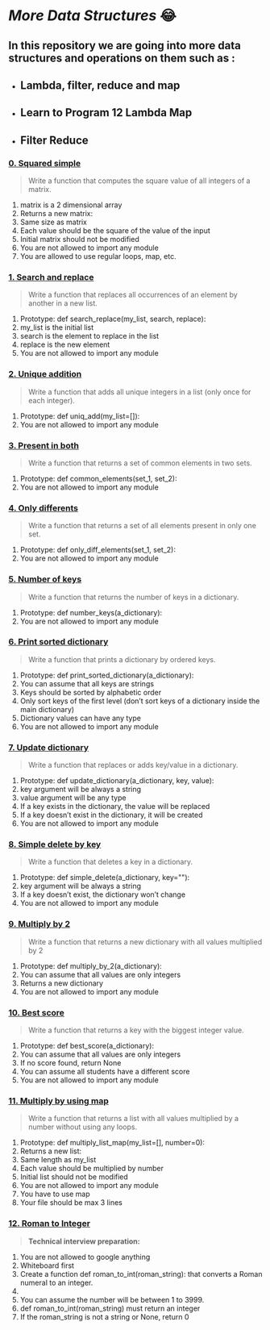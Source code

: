 # *More Data Structures* :joy:

**In this repository we are going into more data structures and operations on them such as :**
- 
- ## Lambda, filter, reduce and map
- ## Learn to Program 12 Lambda Map 

- ## Filter Reduce

### **[0. Squared simple](https://github.com/Cyberguru1/alx-higher_level_programming/blob/main/0x04-python-more_data_structures/0-square_matrix_simple.py)**

> Write a function that computes the square value of all integers of a matrix.
1. matrix is a 2 dimensional array
2. Returns a new matrix:
3. Same size as matrix
4. Each value should be the square of the value of the input
5. Initial matrix should not be modified
6. You are not allowed to import any module
7. You are allowed to use regular loops, map, etc.

### **[1. Search and replace](https://github.com/Cyberguru1/alx-higher_level_programming/blob/main/0x04-python-more_data_structures/1-search_replace.py)**

> Write a function that replaces all occurrences of an element by another in a new list.

1. Prototype: def search_replace(my_list, search, replace):
2. my_list is the initial list
3. search is the element to replace in the list
4. replace is the new element
5. You are not allowed to import any module

### **[2. Unique addition](https://github.com/Cyberguru1/alx-higher_level_programming/blob/main/0x04-python-more_data_structures/2-uniq_add.py)**

> Write a function that adds all unique integers in a list (only once for each integer).

1. Prototype: def uniq_add(my_list=[]):
2. You are not allowed to import any module
   
### **[3. Present in both](https://github.com/Cyberguru1/alx-higher_level_programming/blob/main/0x04-python-more_data_structures/3-common_elements.py)**

> Write a function that returns a set of common elements in two sets.

1. Prototype: def common_elements(set_1, set_2):
2. You are not allowed to import any module
   
### **[4. Only differents](https://github.com/Cyberguru1/alx-higher_level_programming/blob/main/0x04-python-more_data_structures/4-only_diff_elements.py)**

> Write a function that returns a set of all elements present in only one set.

1. Prototype: def only_diff_elements(set_1, set_2):
2. You are not allowed to import any module
   
### **[5. Number of keys](https://github.com/Cyberguru1/alx-higher_level_programming/blob/main/0x04-python-more_data_structures/5-number_keys.py)**

> Write a function that returns the number of keys in a dictionary.

1. Prototype: def number_keys(a_dictionary):
2. You are not allowed to import any module
   
### **[6. Print sorted dictionary](https://github.com/Cyberguru1/alx-higher_level_programming/blob/main/0x04-python-more_data_structures/6-print_sorted_dictionary.py)**

> Write a function that prints a dictionary by ordered keys.

1. Prototype: def print_sorted_dictionary(a_dictionary):
2. You can assume that all keys are strings
3. Keys should be sorted by alphabetic order
4. Only sort keys of the first level (don’t sort keys of a dictionary inside the main dictionary)
5. Dictionary values can have any type
6. You are not allowed to import any module
   
### **[7. Update dictionary](https://github.com/Cyberguru1/alx-higher_level_programming/blob/main/0x04-python-more_data_structures/7-update_dictionary.py)**

> Write a function that replaces or adds key/value in a dictionary.

1. Prototype: def update_dictionary(a_dictionary, key, value):
2. key argument will be always a string
3. value argument will be any type
4. If a key exists in the dictionary, the value will be replaced
5. If a key doesn’t exist in the dictionary, it will be created
6. You are not allowed to import any module

### **[8. Simple delete by key](https://github.com/Cyberguru1/alx-higher_level_programming/blob/main/0x04-python-more_data_structures/8-simple_delete.py)**

> Write a function that deletes a key in a dictionary.

1. Prototype: def simple_delete(a_dictionary, key=""):
2. key argument will be always a string
3. If a key doesn’t exist, the dictionary won’t change
4. You are not allowed to import any module
   
### **[9. Multiply by 2](https://github.com/Cyberguru1/alx-higher_level_programming/blob/main/0x04-python-more_data_structures/9-multiply_by_2.py)**

> Write a function that returns a new dictionary with all values multiplied by 2

1. Prototype: def multiply_by_2(a_dictionary):
2. You can assume that all values are only integers
3. Returns a new dictionary
4. You are not allowed to import any module
   
### **[10. Best score](https://github.com/Cyberguru1/alx-higher_level_programming/blob/main/0x04-python-more_data_structures/10-best_score.py)**

> Write a function that returns a key with the biggest integer value.

1. Prototype: def best_score(a_dictionary):
2. You can assume that all values are only integers
3. If no score found, return None
4. You can assume all students have a different score
5. You are not allowed to import any module

### **[11. Multiply by using map](https://github.com/Cyberguru1/alx-higher_level_programming/blob/main/0x04-python-more_data_structures/11-multiply_list_map.py)**

> Write a function that returns a list with all values multiplied by a number without using any loops.

1. Prototype: def multiply_list_map(my_list=[], number=0):
2. Returns a new list:
3. Same length as my_list
4. Each value should be multiplied by number
5. Initial list should not be modified
6. You are not allowed to import any module
7. You have to use map
8. Your file should be max 3 lines
   
### **[12. Roman to Integer](https://github.com/Cyberguru1/alx-higher_level_programming/blob/main/0x04-python-more_data_structures/12-roman_to_int.py)**


> **Technical interview preparation:**

1. You are not allowed to google anything
2. Whiteboard first
3. Create a function def roman_to_int(roman_string): that converts a Roman numeral to an integer.
4. 
5. You can assume the number will be between 1 to 3999.
6. def roman_to_int(roman_string) must return an integer
7. If the roman_string is not a string or None, return 0